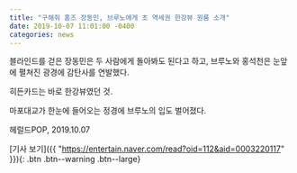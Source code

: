 ```yaml
---
title: "구해줘 홈즈 장동민, 브루노에게 초 역세권 한강뷰 원룸 소개"
date: 2019-10-07 11:01:00 -0400
categories: news
---
```

블라인드를 걷은 장동민은 두 사람에게 돌아봐도 된다고 하고, 브루노와 홍석천은 눈앞에 펼쳐진 광경에 감탄사를 연발했다. 

히든카드는 바로 한강뷰였던 것. 

마포대교가 한눈에 들어오는 정경에 브루노의 입도 벌어졌다.

헤럴드POP, 2019.10.07

[기사 보기]({{ "https://entertain.naver.com/read?oid=112&aid=0003220117" }}){: .btn .btn--warning .btn--large}
